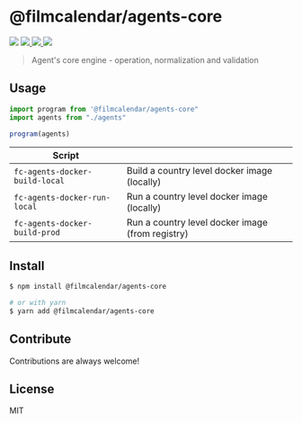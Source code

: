 # @filmcalendar/agents-core

<p>
  <img src="https://img.shields.io/npm/v/@filmcalendar/agents-core">
  <a href="https://codeclimate.com/github/filmcalendar/agents-core/maintainability">
    <img src="https://api.codeclimate.com/v1/badges/ff91dc7fd2576f0d4bc7/maintainability" />
  </a>
  <a href="https://codeclimate.com/github/filmcalendar/agents-core/test_coverage">
    <img src="https://api.codeclimate.com/v1/badges/ff91dc7fd2576f0d4bc7/test_coverage" />
  </a>
  <img src="https://github.com/filmcalendar/agents-core/workflows/Build/badge.svg">
</p>

> Agent's core engine - operation, normalization and validation

## Usage

```typescript
import program from '@filmcalendar/agents-core"
import agents from "./agents"

program(agents)
```

| Script                         |                                                  |
| ------------------------------ | ------------------------------------------------ |
| `fc-agents-docker-build-local` | Build a country level docker image (locally)     |
| `fc-agents-docker-run-local`   | Run a country level docker image (locally)       |
| `fc-agents-docker-build-prod`  | Run a country level docker image (from registry) |

## Install

```bash
$ npm install @filmcalendar/agents-core

# or with yarn
$ yarn add @filmcalendar/agents-core
```

## Contribute

Contributions are always welcome!

## License

MIT
